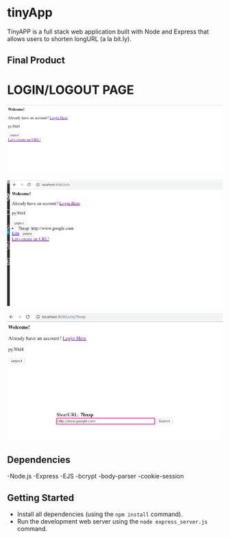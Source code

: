# tinyApp

TinyAPP is a full stack web application built with Node and Express that allows users to shorten longURL (a la bit.ly).

## Final Product

# LOGIN/LOGOUT PAGE
!["user-login demo"](https://github.com/ChristinaHsu88/tinyApp/blob/master/docs/user-login.png)

!["urls link demo"](https://github.com/ChristinaHsu88/tinyApp/blob/master/docs/urls%20link.png)



!["user edit demo"](https://github.com/ChristinaHsu88/tinyApp/blob/master/docs/user_id%20page.png)

## Dependencies

-Node.js
-Express
-EJS
-bcrypt
-body-parser
-cookie-session

## Getting Started

- Install all dependencies (using the `npm install` command).
- Run the development web server using the `node express_server.js` command.
